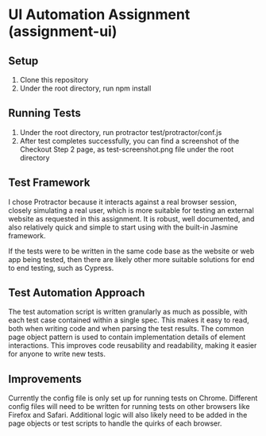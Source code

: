 # UI Automation Assignment (assignment-ui)

## Setup
1. Clone this repository
2. Under the root directory, run npm install

## Running Tests
1. Under the root directory, run protractor test/protractor/conf.js
2. After test completes successfully, you can find a screenshot of the Checkout Step 2 page, as test-screenshot.png file under the root directory

## Test Framework
I chose Protractor because it interacts against a real browser session, closely simulating a real user, which is more suitable for testing an external website as requested in this assignment. It is robust, well documented, and also relatively quick and simple to start using with the built-in Jasmine framework.

If the tests were to be written in the same code base as the website or web app being tested, then there are likely other more suitable solutions for end to end testing, such as Cypress.

## Test Automation Approach
The test automation script is written granularly as much as possible, with each test case contained within a single spec. This makes it easy to read, both when writing code and when parsing the test results.
The common page object pattern is used to contain implementation details of element interactions. This improves code reusability and readability, making it easier for anyone to write new tests.

## Improvements
Currently the config file is only set up for running tests on Chrome. Different config files will need to be written for running tests on other browsers like Firefox and Safari. Additional logic will also likely need to be added in the page objects or test scripts to handle the quirks of each browser.
